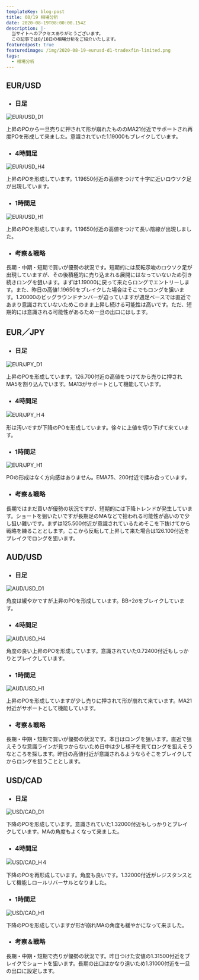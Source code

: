 ```yaml
---
templateKey: blog-post
title: 08/19 相場分析
date: 2020-08-19T08:00:00.154Z
description: |-
  当サイトへのアクセスありがとうございます。
  この記事では8/18日の相場分析をご紹介いたします。
featuredpost: true
featuredimage: /img/2020-08-19-eurusd-d1-tradexfin-limited.png
tags:
  - 相場分析
---
```

## EUR/USD

* ### 日足

![EUR/USD_D1](/img/2020-08-19-eurusd-d1-tradexfin-limited.png)

上昇のPOから一旦売りに押されて形が崩れたもののMA21付近でサポートされ再度POを形成して来ました。意識されていた1.19000もブレイクしています。

* ### 4時間足

![EUR/USD_H4](/img/2020-08-19-eurusd-h4-tradexfin-limited.png)

上昇のPOを形成しています。1.19650付近の高値をつけて十字に近いロウソク足が出現しています。

* ### 1時間足

![EUR/USD_H1](/img/2020-08-19-eurusd-h1-tradexfin-limited.png)

上昇のPOを形成しています。1.19650付近の高値をつけて長い陰線が出現しました。

* ### 考察＆戦略

長期・中期・短期で買いが優勢の状況です。短期的には反転示唆のロウソク足が出現していますが、その後積極的に売り込まれる展開にはなっていないため引き続きロングを狙います。まずは1.19000に戻って来たらロングでエントリーします。また、昨日の高値1.19650をブレイクした場合はそこでもロングを狙います。1.20000のビッグラウンドナンバーが迫っていますが週足ベースでは直近であまり意識されていないためこのまま上昇し続ける可能性は高いです。ただ、短期的には意識される可能性があるため一旦の出口にはします。

## EUR／JPY

* ### 日足

![EUR/JPY_D1](/img/2020-08-19-eurjpy-d1-tradexfin-limited.png)

上昇のPOを形成しています。126.700付近の高値をつけてから売りに押されMA5を割り込んでいます。MA13がサポートとして機能しています。

* ### 4時間足

![EUR/JPY_H４](/img/2020-08-19-eurjpy-h4-tradexfin-limited.png)

形は汚いですが下降のPOを形成しています。徐々に上値を切り下げて来ています。

* ### 1時間足

![EUR/JPY_H1](/img/2020-08-19-eurjpy-h1-tradexfin-limited.png)

POの形成はなく方向感はありません。EMA75、200付近で揉み合っています。

* ### 考察＆戦略

長期ではまだ買いが優勢の状況ですが、短期的には下降トレンドが発生しています。ショートを狙いたいですが長期足のMAなどで拾われる可能性が高いので少し狙い難いです。まずは125.500付近が意識されているためそこを下抜けてから戦略を練ることとします。ここから反転して上昇して来た場合は126.100付近をブレイクでロングを狙います。

## AUD/USD

* ### 日足

![AUD/USD_D1](/img/2020-08-19-audusd-d1-tradexfin-limited.png)

角度は緩やかですが上昇のPOを形成しています。BB+2σをブレイクしています。

* ### 4時間足

![AUD/USD_H4](/img/2020-08-19-audusd-h4-tradexfin-limited.png)

角度の良い上昇のPOを形成しています。意識されていた0.72400付近もしっかりとブレイクしています。

* ### 1時間足

![AUD/USD_H1](/img/2020-08-19-audusd-h1-tradexfin-limited.png)

上昇のPOを形成していますが少し売りに押されて形が崩れて来ています。MA21付近がサポートとして機能しています。

* ### 考察＆戦略

長期・中期・短期で買いが優勢の状況です。本日はロングを狙います。直近で狙えそうな意識ラインが見つからないため日中は少し様子を見てロングを狙えそうなところを探します。昨日の高値付近が意識されるようならそこをブレイクしてからロングを狙うこととします。

## USD/CAD

* ### 日足

![USD/CAD_D1](/img/2020-08-19-usdcad-d1-tradexfin-limited.png)

下降のPOを形成しています。意識されていた1.32000付近もしっかりとブレイクしています。MAの角度もよくなって来ました。

* ### 4時間足

![USD/CAD_H４](/img/2020-08-19-usdcad-h4-tradexfin-limited.png)

下降のPOを再形成しています。角度も良いです。1.32000付近がレジスタンスとして機能しロールリバーサルとなりました。

* ### 1時間足

![USD/CAD_H1](/img/2020-08-19-usdcad-h1-tradexfin-limited.png)

下降のPOを形成していますが形が崩れMAの角度も緩やかになって来ました。

* ### 考察＆戦略

長期・中期・短期で売りが優勢の状況です。昨日つけた安値の1.31500付近をブレイクでショートを狙います。長期の出口はかなり遠いため1.31000付近を一旦の出口に設定します。